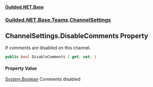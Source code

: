 #### [Guilded.NET.Base](Guilded_NET_Base.md 'Guilded.NET.Base')
### [Guilded.NET.Base.Teams](Guilded_NET_Base.md#Guilded_NET_Base_Teams 'Guilded.NET.Base.Teams').[ChannelSettings](ChannelSettings.md 'Guilded.NET.Base.Teams.ChannelSettings')
## ChannelSettings.DisableComments Property
If comments are disabled on this channel.  
```csharp
public bool DisableComments { get; set; }
```
#### Property Value
[System.Boolean](https://docs.microsoft.com/en-us/dotnet/api/System.Boolean 'System.Boolean')
Comments disabled
